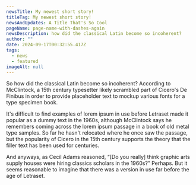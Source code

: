 ```yaml
---
newsTitle: My newest short story!
titleTag: My newest short story!
newsAndUpdates: A Title That's So Cool
pageName: page-name-with-dashes-again
newsDescription: how did the classical Latin become so incoherent?
author: ""
date: 2024-09-17T00:32:55.417Z
tags:
  - news
  - featured
imageAlt: null
---
```

So how did the classical Latin become so incoherent? According to McClintock, a 15th century typesetter likely scrambled part of Cicero's De Finibus in order to provide placeholder text to mockup various fonts for a type specimen book.

It's difficult to find examples of lorem ipsum in use before Letraset made it popular as a dummy text in the 1960s, although McClintock says he remembers coming across the lorem ipsum passage in a book of old metal type samples. So far he hasn't relocated where he once saw the passage, but the popularity of Cicero in the 15th century supports the theory that the filler text has been used for centuries.

And anyways, as Cecil Adams reasoned, “[Do you really] think graphic arts supply houses were hiring classics scholars in the 1960s?” Perhaps. But it seems reasonable to imagine that there was a version in use far before the age of Letraset.